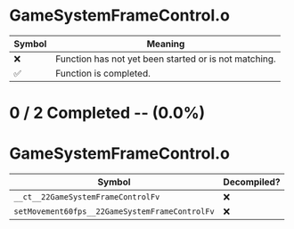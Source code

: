 # GameSystemFrameControl.o
| Symbol | Meaning 
| ------------- | ------------- 
| :x: | Function has not yet been started or is not matching. 
| :white_check_mark: | Function is completed. 


# 0 / 2 Completed -- (0.0%)
# GameSystemFrameControl.o
| Symbol | Decompiled? |
| ------------- | ------------- |
| `__ct__22GameSystemFrameControlFv` | :x: |
| `setMovement60fps__22GameSystemFrameControlFv` | :x: |
